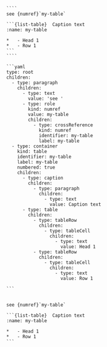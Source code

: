 `````{tabbed} Markup
````
see {numref}`my-table`

```{list-table}  Caption text
:name: my-table

*   - Head 1
*   - Row 1
```
````
`````

`````{tabbed} AST
```yaml
type: root
children:
  - type: paragraph
    children:
      - type: text
        value: 'see '
      - type: role
        kind: numref
        value: my-table
        children:
          - type: crossReference
            kind: numref
            identifier: my-table
            label: my-table
  - type: container
    kind: table
    identifier: my-table
    label: my-table
    numbered: true
    children:
      - type: caption
        children:
          - type: paragraph
            children:
              - type: text
                value: Caption text
      - type: table
        children:
          - type: tableRow
            children:
              - type: tableCell
                children:
                  - type: text
                    value: Head 1
          - type: tableRow
            children:
              - type: tableCell
                children:
                  - type: text
                    value: Row 1

```
`````

`````{tabbed} Render

see {numref}`my-table`

```{list-table}  Caption text
:name: my-table

*   - Head 1
*   - Row 1
```

`````

